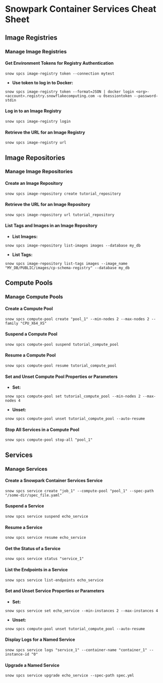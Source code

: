 
# Snowpark Container Services Cheat Sheet

## Image Registries

### Manage Image Registries

#### Get Environment Tokens for Registry Authentication

```
snow spcs image-registry token --connection mytest
```

- **Use token to log in to Docker:**
```
snow spcs image-registry token --format=JSON | docker login <org>-<account>.registry.snowflakecomputing.com -u 0sessiontoken --password-stdin
```

#### Log in to an Image Registry

```
snow spcs image-registry login
```

#### Retrieve the URL for an Image Registry

```
snow spcs image-registry url
```

## Image Repositories

### Manage Image Repositories

#### Create an Image Repository

```
snow spcs image-repository create tutorial_repository
```

#### Retrieve the URL for an Image Repository

```
snow spcs image-repository url tutorial_repository
```

#### List Tags and Images in an Image Repository

- **List Images:**
```
snow spcs image-repository list-images images --database my_db
```

- **List Tags:**
```
snow spcs image-repository list-tags images --image_name "MY_DB/PUBLIC/images/cp-schema-registry" --database my_db
```

## Compute Pools

### Manage Compute Pools

#### Create a Compute Pool

```
snow spcs compute-pool create "pool_1" --min-nodes 2 --max-nodes 2 --family "CPU_X64_XS"
```

#### Suspend a Compute Pool

```
snow spcs compute-pool suspend tutorial_compute_pool
```

#### Resume a Compute Pool

```
snow spcs compute-pool resume tutorial_compute_pool
```

#### Set and Unset Compute Pool Properties or Parameters

- **Set:**
```
snow spcs compute-pool set tutorial_compute_pool --min-nodes 2 --max-nodes 4
```

- **Unset:**
```
snow spcs compute-pool unset tutorial_compute_pool --auto-resume
```

#### Stop All Services in a Compute Pool

```
snow spcs compute-pool stop-all "pool_1"
```

## Services

### Manage Services

#### Create a Snowpark Container Services Service

```
snow spcs service create "job_1" --compute-pool "pool_1" --spec-path "/some-dir/spec_file.yaml"
```

#### Suspend a Service

```
snow spcs service suspend echo_service
```

#### Resume a Service

```
snow spcs service resume echo_service
```

#### Get the Status of a Service

```
snow spcs service status "service_1"
```

#### List the Endpoints in a Service

```
snow spcs service list-endpoints echo_service
```

#### Set and Unset Service Properties or Parameters

- **Set:**
```
snow spcs service set echo_service --min-instances 2 --max-instances 4
```

- **Unset:**
```
snow spcs compute-pool unset tutorial_compute_pool --auto-resume
```

#### Display Logs for a Named Service

```
snow spcs service logs "service_1" --container-name "container_1" --instance-id "0"
```

#### Upgrade a Named Service

```
snow spcs service upgrade echo_service --spec-path spec.yml
```
